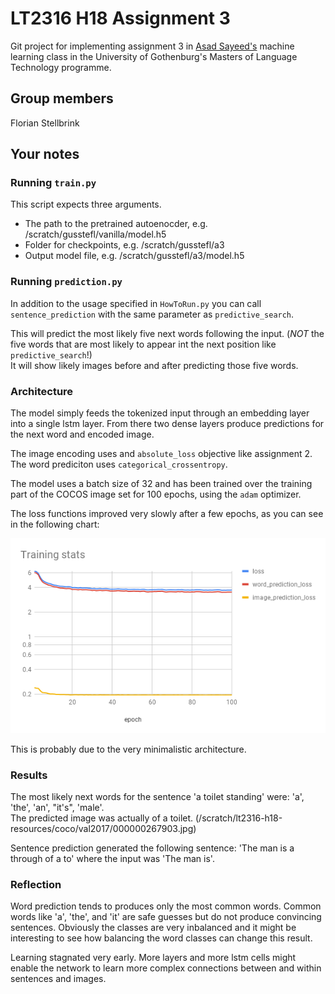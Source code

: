 # LT2316 H18 Assignment 3

Git project for implementing assignment 3 in [Asad Sayeed's](https://asayeed.github.io) machine learning class in the University of Gothenburg's Masters
of Language Technology programme.

## Group members

Florian Stellbrink

## Your notes

### Running `train.py`

This script expects three arguments.
- The path to the pretrained autoenocder, e.g. /scratch/gusstefl/vanilla/model.h5
- Folder for checkpoints, e.g. /scratch/gusstefl/a3
- Output model file, e.g. /scratch/gusstefl/a3/model.h5

### Running `prediction.py`

In addition to the usage specified in `HowToRun.py` you can call `sentence_prediction` with the same parameter as `predictive_search`.

This will predict the most likely five next words following the input. (*NOT* the five words that are most likely to appear int the next position like `predictive_search`!)  
It will show likely images before and after predicting those five words.

### Architecture

The model simply feeds the tokenized input through an embedding layer into a single lstm layer.
From there two dense layers produce predictions for the next word and encoded image.

The image encoding uses and `absolute_loss` objective like assignment 2.  
The word prediciton uses `categorical_crossentropy`.

The model uses a batch size of 32 and has been trained over the training part of the COCOS image set for 100 epochs, using the `adam` optimizer.

The loss functions improved very slowly after a few epochs, as you can see in the following chart:

![training stats](train_stats.png)

This is probably due to the very minimalistic architecture.

### Results

The most likely next words for the sentence 'a toilet standing' were: 'a', 'the', 'an', "it's", 'male'.  
The predicted image was actually of a toilet. (/scratch/lt2316-h18-resources/coco/val2017/000000267903.jpg)

Sentence prediction generated the following sentence:
'The man is a through of a to' where the input was 'The man is'.

### Reflection

Word prediction tends to produces only the most common words. Common words like 'a', 'the', and 'it' are safe guesses but do not produce convincing sentences.
Obviously the classes are very inbalanced and it might be interesting to see how balancing the word classes can change this result.

Learning stagnated very early. More layers and more lstm cells might enable the network to learn more complex connections between and within sentences and images.
